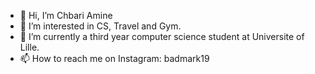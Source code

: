- 👋 Hi, I’m Chbari Amine
- 👀 I’m interested in CS, Travel and Gym.
- 🌱 I’m currently a third year computer science student at Universite of Lille.
- 📫 How to reach me on Instagram: badmark19

<!---
badmark19/badmark19 is a ✨ special ✨ repository because its `README.md` (this file) appears on your GitHub profile.
You can click the Preview link to take a look at your changes.
--->
